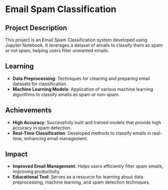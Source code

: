 # Email Spam Classification

## Project Description

This project is an Email Spam Classification system developed using Jupyter Notebook. It leverages a dataset of emails to classify them as spam or not spam, helping users filter unwanted emails.

## Learning

- **Data Preprocessing**: Techniques for cleaning and preparing email datasets for classification.
- **Machine Learning Models**: Application of various machine learning algorithms to classify emails as spam or non-spam.

## Achievements

- **High Accuracy**: Successfully built and trained models that provide high accuracy in spam detection.
- **Real-Time Classification**: Developed methods to classify emails in real-time, enhancing email management.

## Impact

- **Improved Email Management**: Helps users efficiently filter spam emails, improving productivity.
- **Educational Tool**: Serves as a resource for learning about data preprocessing, machine learning, and spam detection techniques.
